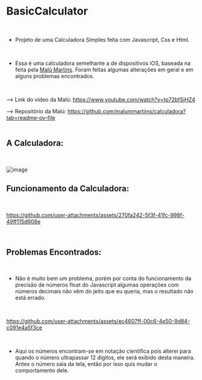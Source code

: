 # BasicCalculator
<br/>

- Projeto de uma Calculadora Simples feita com Javascript, Css e Html.
<br/>

- Essa é uma calculadora semelhante a de dispositivos iOS, baseada na feita pela [Malú Martins](https://github.com/malummartiins). Foram feitas algumas alterações em geral e em alguns problemas encontrados.
<br/>

--> Link do vídeo da Malú: https://www.youtube.com/watch?v=tp72bfSjHZ4
<br/>

--> Repositório da Malú: https://github.com/malummartiins/calculadora?tab=readme-ov-file
<br/>
<br/>

## A Calculadora:
<br/>

![image](https://github.com/user-attachments/assets/2aea32ac-22a9-45e5-8685-2a2ef0ebd865)
<br/>

## Funcionamento da Calculadora:
<br/>

https://github.com/user-attachments/assets/270fa242-5f3f-41fc-998f-49ff115d908e

<br/>

## Problemas Encontrados:
<br/>

- Não é muito bem um problema, porém por conta do funcionamento da precisão de números float do Javascript algumas operações com números decimais não vêm do jeito que eu queria, mas o resultado não está errado.
<br/>

https://github.com/user-attachments/assets/ec4607ff-00c6-4e50-9d84-c091e4a5f3ce

<br/>

- Aqui os números encontram-se em notação científica pois alterei para quando o número ultrapassar 12 dígitos, ele será exibido desta maneira. Antes o número saia da tela, então por isso quis mudar o comportamento dele.
